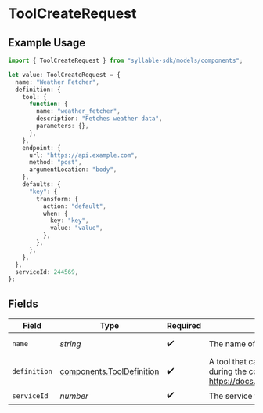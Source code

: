 # ToolCreateRequest

## Example Usage

```typescript
import { ToolCreateRequest } from "syllable-sdk/models/components";

let value: ToolCreateRequest = {
  name: "Weather Fetcher",
  definition: {
    tool: {
      function: {
        name: "weather_fetcher",
        description: "Fetches weather data",
        parameters: {},
      },
    },
    endpoint: {
      url: "https://api.example.com",
      method: "post",
      argumentLocation: "body",
    },
    defaults: {
      "key": {
        transform: {
          action: "default",
          when: {
            key: "key",
            value: "value",
          },
        },
      },
    },
  },
  serviceId: 244569,
};
```

## Fields

| Field                                                                                                        | Type                                                                                                         | Required                                                                                                     | Description                                                                                                  | Example                                                                                                      |
| ------------------------------------------------------------------------------------------------------------ | ------------------------------------------------------------------------------------------------------------ | ------------------------------------------------------------------------------------------------------------ | ------------------------------------------------------------------------------------------------------------ | ------------------------------------------------------------------------------------------------------------ |
| `name`                                                                                                       | *string*                                                                                                     | :heavy_check_mark:                                                                                           | The name of the tool                                                                                         | Weather Fetcher                                                                                              |
| `definition`                                                                                                 | [components.ToolDefinition](../../models/components/tooldefinition.md)                                       | :heavy_check_mark:                                                                                           | A tool that can be called from an LLM during the conversation. See https://docs.syllable.ai/Resources/Tools. |                                                                                                              |
| `serviceId`                                                                                                  | *number*                                                                                                     | :heavy_check_mark:                                                                                           | The service to which this tool belongs                                                                       |                                                                                                              |